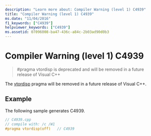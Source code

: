 ```yaml
---
description: "Learn more about: Compiler Warning (level 1) C4939"
title: "Compiler Warning (level 1) C4939"
ms.date: "11/04/2016"
f1_keywords: ["C4939"]
helpviewer_keywords: ["C4939"]
ms.assetid: 07096008-ba47-436c-a84c-2b03ad90d0b3
---
```

# Compiler Warning (level 1) C4939

> #pragma vtordisp is deprecated and will be removed in a future release of Visual C++

The [vtordisp](../../preprocessor/vtordisp.md) pragma will be removed in a future release of Visual C++.

## Example

The following sample generates C4939.

```cpp
// C4939.cpp
// compile with: /c /W1
#pragma vtordisp(off)   // C4939
```
